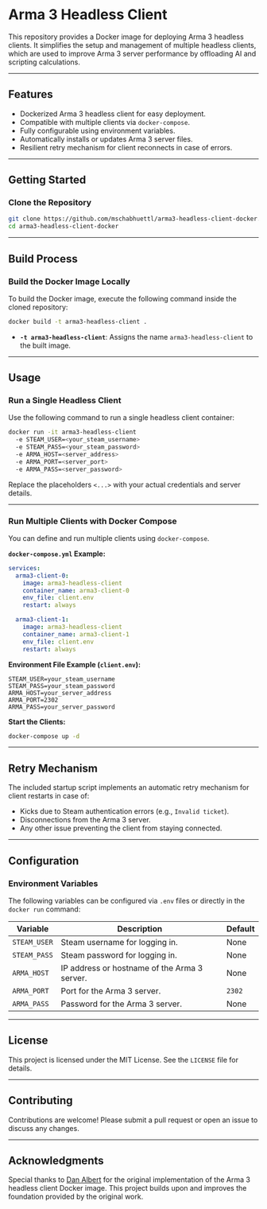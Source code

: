 # **Arma 3 Headless Client**

This repository provides a Docker image for deploying Arma 3 headless clients. It simplifies the setup and management of multiple headless clients, which are used to improve Arma 3 server performance by offloading AI and scripting calculations.

---

## **Features**
- Dockerized Arma 3 headless client for easy deployment.
- Compatible with multiple clients via `docker-compose`.
- Fully configurable using environment variables.
- Automatically installs or updates Arma 3 server files.
- Resilient retry mechanism for client reconnects in case of errors.

---

## **Getting Started**

### **Clone the Repository**
```bash
git clone https://github.com/mschabhuettl/arma3-headless-client-docker.git
cd arma3-headless-client-docker
```

---

## **Build Process**

### **Build the Docker Image Locally**
To build the Docker image, execute the following command inside the cloned repository:
```bash
docker build -t arma3-headless-client .
```

- **`-t arma3-headless-client`**: Assigns the name `arma3-headless-client` to the built image.

---

## **Usage**

### **Run a Single Headless Client**
Use the following command to run a single headless client container:
```bash
docker run -it arma3-headless-client 
  -e STEAM_USER=<your_steam_username> 
  -e STEAM_PASS=<your_steam_password> 
  -e ARMA_HOST=<server_address> 
  -e ARMA_PORT=<server_port> 
  -e ARMA_PASS=<server_password>
```

Replace the placeholders `<...>` with your actual credentials and server details.

---

### **Run Multiple Clients with Docker Compose**
You can define and run multiple clients using `docker-compose`.

**`docker-compose.yml` Example:**
```yaml
services:
  arma3-client-0:
    image: arma3-headless-client
    container_name: arma3-client-0
    env_file: client.env
    restart: always

  arma3-client-1:
    image: arma3-headless-client
    container_name: arma3-client-1
    env_file: client.env
    restart: always
```

**Environment File Example (`client.env`):**
```env
STEAM_USER=your_steam_username
STEAM_PASS=your_steam_password
ARMA_HOST=your_server_address
ARMA_PORT=2302
ARMA_PASS=your_server_password
```

**Start the Clients:**
```bash
docker-compose up -d
```

---

## **Retry Mechanism**

The included startup script implements an automatic retry mechanism for client restarts in case of:
- Kicks due to Steam authentication errors (e.g., `Invalid ticket`).
- Disconnections from the Arma 3 server.
- Any other issue preventing the client from staying connected.

---

## **Configuration**

### **Environment Variables**
The following variables can be configured via `.env` files or directly in the `docker run` command:

| Variable     | Description                                  | Default |
|--------------|----------------------------------------------|---------|
| `STEAM_USER` | Steam username for logging in.               | None    |
| `STEAM_PASS` | Steam password for logging in.               | None    |
| `ARMA_HOST`  | IP address or hostname of the Arma 3 server. | None    |
| `ARMA_PORT`  | Port for the Arma 3 server.                  | `2302`  |
| `ARMA_PASS`  | Password for the Arma 3 server.              | None    |

---

## **License**

This project is licensed under the MIT License. See the `LICENSE` file for details.

---

## **Contributing**

Contributions are welcome! Please submit a pull request or open an issue to discuss any changes.

---

## **Acknowledgments**

Special thanks to [Dan Albert](https://github.com/DanAlbert) for the original implementation of the Arma 3 headless client Docker image. This project builds upon and improves the foundation provided by the original work.
